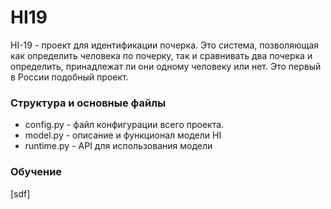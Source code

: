 # HI19
HI-19 - проект для идентификации почерка. Это система, позволяющая как определить человека по почерку, так и сравнивать два почерка и определить, принадлежат ли они одному человеку или нет. Это первый в России подобный проект.

### Структура и основные файлы
  - config.py - файл конфигурации всего проекта.
  - model.py - описание и функционал модели HI
  - runtime.py - API для использования модели

### Обучение
[sdf]

